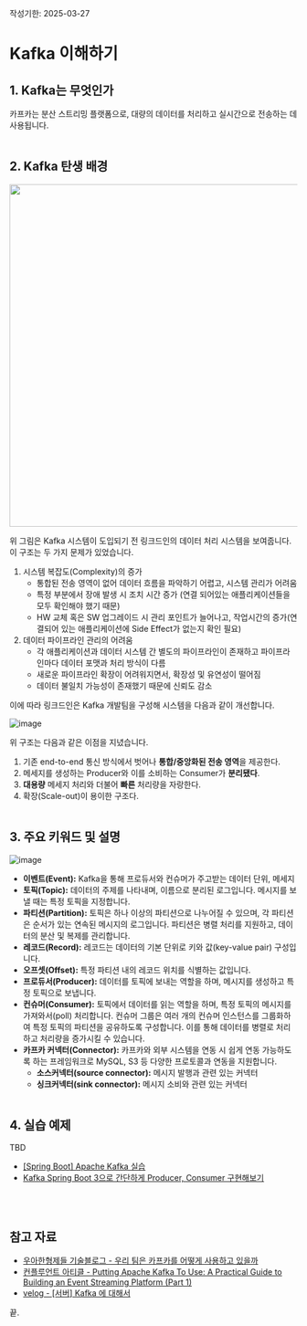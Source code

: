 작성기한: 2025-03-27

# Kafka 이해하기
## 1. Kafka는 무엇인가
카프카는 분산 스트리밍 플랫폼으로, 대량의 데이터를 처리하고 실시간으로 전송하는 데 사용됩니다.
<br/><br/>

## 2. Kafka 탄생 배경
<img width="600px" src="https://github.com/user-attachments/assets/f478c553-de3d-4fa7-9a4f-20e5cf301db8" />

위 그림은 Kafka 시스템이 도입되기 전 링크드인의 데이터 처리 시스템을 보여줍니다. 이 구조는 두 가지 문제가 있었습니다.
1. 시스템 복잡도(Complexity)의 증가
    * 통합된 전송 영역이 없어 데이터 흐름을 파악하기 어렵고, 시스템 관리가 어려움
    * 특정 부분에서 장애 발생 시 조치 시간 증가 (연결 되어있는 애플리케이션들을 모두 확인해야 했기 때문)
    * HW 교체 혹은 SW 업그레이드 시 관리 포인트가 늘어나고, 작업시간의 증가(연결되어 있는 애플리케이션에 Side Effect가 없는지 확인 필요)
2. 데이터 파이프라인 관리의 어려움
    * 각 애플리케이션과 데이터 시스템 간 별도의 파이프라인이 존재하고 파이프라인마다 데이터 포맷과 처리 방식이 다름
    * 새로운 파이프라인 확장이 어려워지면서, 확장성 및 유연성이 떨어짐
    * 데이터 불일치 가능성이 존재했기 때문에 신뢰도 감소

이에 따라 링크드인은 Kafka 개발팀을 구성해 시스템을 다음과 같이 개선합니다.

![image](https://github.com/user-attachments/assets/16c9b310-8217-4e1c-bc51-21b0f7dbf705)

위 구조는 다음과 같은 이점을 지녔습니다.
1. 기존 end-to-end 통신 방식에서 벗어나 **통합/중앙화된 전송 영역**을 제공한다.
2. 메세지를 생성하는 Producer와 이를 소비하는 Consumer가 **분리됐다**.
3. **대용량** 메세지 처리와 더불어 **빠른** 처리량을 자랑한다.
4. 확장(Scale-out)이 용이한 구조다.
<br/><br/>

## 3. 주요 키워드 및 설명
![image](https://github.com/user-attachments/assets/0582a451-e424-4a53-aba8-a67df07db24f)

* **이벤트(Event):** Kafka을 통해 프로듀서와 컨슈머가 주고받는 데이터 단위, 메세지
* **토픽(Topic):** 데이터의 주제를 나타내며, 이름으로 분리된 로그입니다. 메시지를 보낼 때는 특정 토픽을 지정합니다.
* **파티션(Partition):** 토픽은 하나 이상의 파티션으로 나누어질 수 있으며, 각 파티션은 순서가 있는 연속된 메시지의 로그입니다. 파티션은 병렬 처리를 지원하고, 데이터의 분산 및 복제를 관리합니다.
* **레코드(Record):** 레코드는 데이터의 기본 단위로 키와 값(key-value pair) 구성입니다.
* **오프셋(Offset):** 특정 파티션 내의 레코드 위치를 식별하는 값입니다.
* **프로듀서(Producer):** 데이터를 토픽에 보내는 역할을 하며, 메시지를 생성하고 특정 토픽으로 보냅니다.
* **컨슈머(Consumer):** 토픽에서 데이터를 읽는 역할을 하며, 특정 토픽의 메시지를 가져와서(poll) 처리합니다. 컨슈머 그룹은 여러 개의 컨슈머 인스턴스를 그룹화하여 특정 토픽의 파티션을 공유하도록 구성합니다. 이를 통해 데이터를 병렬로 처리하고 처리량을 증가시킬 수 있습니다.
* **카프카 커넥터(Connector):** 카프카와 외부 시스템을 연동 시 쉽게 연동 가능하도록 하는 프레임워크로 MySQL, S3 등 다양한 프로토콜과 연동을 지원합니다.
  * **소스커넥터(source connector):** 메시지 발행과 관련 있는 커넥터
  * **싱크커넥터(sink connector):** 메시지 소비와 관련 있는 커넥터
<br/><br/>

## 4. 실습 예제
TBD
* [[Spring Boot] Apache Kafka 실습](https://oppr123.tistory.com/57)
* [Kafka Spring Boot 3으로 간단하게 Producer, Consumer 구현해보기](https://yeo-computerclass.tistory.com/546)

<br/><br/>


## 참고 자료
* [우아한형제들 기술블로그 - 우리 팀은 카프카를 어떻게 사용하고 있을까](https://techblog.woowahan.com/17386/)
* [컨플루언트 아티클 - Putting Apache Kafka To Use: A Practical Guide to Building an Event Streaming Platform (Part 1)](https://www.confluent.io/blog/event-streaming-platform-1/)
* [velog - [서버] Kafka 에 대해서](https://velog.io/@choidongkuen/%EC%84%9C%EB%B2%84-Kafka-%EC%97%90-%EB%8C%80%ED%95%B4%EC%84%9C)

끝.
